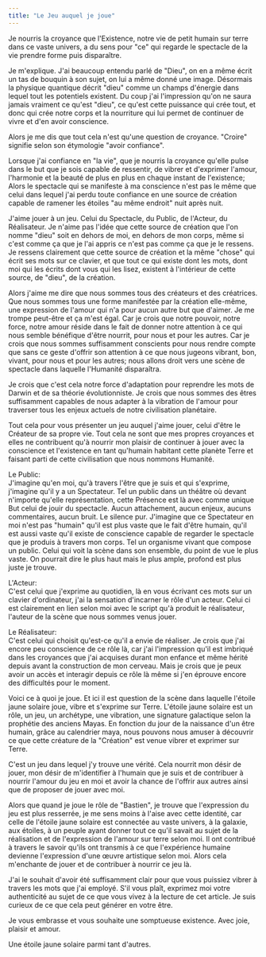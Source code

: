 ```yaml
---
title: "Le Jeu auquel je joue"
---
```

Je nourris la croyance que l'Existence, notre vie de petit humain sur terre dans ce vaste univers, a du sens pour "ce" qui regarde le spectacle de la vie prendre forme puis disparaître.

Je m'explique.
J'ai beaucoup entendu parlé de "Dieu", on en a même écrit un tas de bouquin à son sujet, on lui a même donné une image. Désormais la physique quantique décrit "dieu" comme un champs d'énergie dans lequel tout les potentiels existent.
Du coup j'ai l'impression qu'on ne saura jamais vraiment ce qu'est "dieu", ce qu'est cette puissance qui crée tout, et donc qui crée notre corps et la nourriture qui lui permet de continuer de vivre et d'en avoir conscience.

Alors je me dis que tout cela n'est qu'une question de croyance.
"Croire" signifie selon son étymologie "avoir confiance".

Lorsque j'ai confiance en "la vie", que je nourris la croyance qu'elle pulse dans le but que je sois capable de ressentir, de vibrer et d'exprimer l'amour, l'harmonie et la beauté de plus en plus en chaque instant de l'existence;
Alors le spectacle qui se manifeste à ma conscience n'est pas le même que celui dans lequel j'ai perdu toute confiance en une source de création capable de ramener les étoiles "au même endroit" nuit après nuit.

J'aime jouer à un jeu. Celui du Spectacle, du Public, de l'Acteur, du Réalisateur.
Je n'aime pas l'idée que cette source de création que l'on nomme "dieu" soit en dehors de moi, en dehors de mon corps, même si c'est comme ça que je l'ai appris ce n'est pas comme ça que je le ressens.
Je ressens clairement que cette source de création et la même "chose" qui écrit ses mots sur ce clavier, et que tout ce qui existe dont les mots, dont moi qui les écrits dont vous qui les lisez, existent à l'intérieur de cette source, de "dieu", de la création.

Alors j'aime me dire que nous sommes tous des créateurs et des créatrices. Que nous sommes tous une forme manifestée par la création elle-même, une expression de l'amour qui n'a pour aucun autre but que d'aimer.
Je me trompe peut-être et ça m'est égal. Car je crois que notre pouvoir, notre force, notre amour réside dans le fait de donner notre attention à ce qui nous semble bénéfique d'être nourrit, pour nous et pour les autres.
Car je crois que nous sommes suffisamment conscients pour nous rendre compte que sans ce geste d'offrir son attention à ce que nous jugeons vibrant, bon, vivant, pour nous et pour les autres; nous allons droit vers une scène de spectacle dans laquelle l'Humanité disparaîtra. 

Je crois que c'est cela notre force d'adaptation pour reprendre les mots de Darwin et de sa théorie évolutionniste. Je crois que nous sommes des êtres suffisamment capables de nous adapter à la vibration de l'amour pour traverser tous les enjeux actuels de notre civilisation planétaire.

Tout cela pour vous présenter un jeu auquel j'aime jouer, celui d'être le Créateur de sa propre vie.
Tout cela ne sont que mes propres croyances et elles ne contribuent qu'à nourrir mon plaisir de continuer à jouer avec la conscience et l'existence en tant qu'humain habitant cette planète Terre et faisant parti de cette civilisation que nous nommons Humanité.

Le Public:<br>
J'imagine qu'en moi, qu'à travers l'être que je suis et qui s'exprime, j'imagine qu'il y a un Spectateur. Tel un public dans un théâtre où devant n'importe qu'elle représentation, cette Présence est là avec comme unique But celui de jouir du spectacle. Aucun attachement, aucun enjeux, aucuns commentaires, aucun bruit. Le silence pur.
J'imagine que ce Spectateur en moi n'est pas "humain" qu'il est plus vaste que le fait d'être humain, qu'il est aussi vaste qu'il existe de conscience capable de regarder le spectacle que je produis à travers mon corps. Tel un organisme vivant que compose un public.
Celui qui voit la scène dans son ensemble, du point de vue le plus vaste. On pourrait dire le plus haut mais le plus ample, profond est plus juste je trouve.

L'Acteur:<br>
C'est celui que j'exprime au quotidien, là en vous écrivant ces mots sur un clavier d'ordinateur, j'ai la sensation d'incarner le rôle d'un acteur. Celui ci est clairement en lien selon moi avec le script qu'à produit le réalisateur, l'auteur de la scène que nous sommes venus jouer. 

Le Réalisateur: <br>
C'est celui qui choisit qu'est-ce qu'il a envie de réaliser. Je crois que j'ai encore peu conscience de ce rôle là, car j'ai l'impression qu'il est imbriqué dans les croyances que j'ai acquises durant mon enfance et même hérité depuis avant la construction de mon cerveau. Mais je crois que je peux avoir un accès et interagir depuis ce rôle là même si j'en éprouve encore des difficultés pour le moment.

Voici ce à quoi je joue.
Et ici il est question de la scène dans laquelle l'étoile jaune solaire joue, vibre et s'exprime sur Terre.
L'étoile jaune solaire est un rôle, un jeu, un archétype, une vibration, une signature galactique selon la prophétie des anciens Mayas.
En fonction du jour de la naissance d'un être humain, grâce au calendrier maya, nous pouvons nous amuser à découvrir ce que cette créature de la "Création" est venue vibrer et exprimer sur Terre.

C'est un jeu dans lequel j'y trouve une vérité. Cela nourrit mon désir de jouer, mon désir de m'identifier à l'humain que je suis et de contribuer à nourrir l'amour du jeu en moi et avoir la chance de l'offrir aux autres ainsi que de proposer de jouer avec moi. 

Alors que quand je joue le rôle de "Bastien", je trouve que l'expression du jeu est plus resserrée, je me sens moins à l'aise avec cette identité, car celle de l'étoile jaune solaire est connectée au vaste univers, à la galaxie, aux étoiles, à un peuple ayant donner tout ce qu'il savait au sujet de la réalisation et de l'expression de l'amour sur terre selon moi. Il ont contribué à travers le savoir qu'ils ont transmis à ce que l'expérience humaine devienne l'expression d'une œuvre artistique selon moi.
Alors cela m'enchante de jouer et de contribuer à nourrir ce jeu là.

J'ai le souhait d'avoir été suffisamment clair pour que vous puissiez vibrer à travers les mots que j'ai employé.
S'il vous plaît, exprimez moi votre authenticité au sujet de ce que vous vivez à la lecture de cet article.
Je suis curieux de ce que cela peut générer en votre être.

Je vous embrasse et vous souhaite une somptueuse existence.
Avec joie, plaisir et amour.

Une étoile jaune solaire parmi tant d'autres.